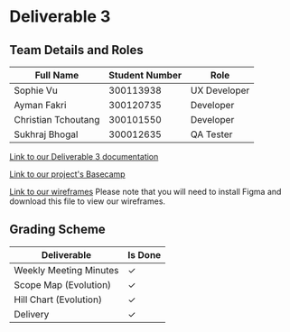 # Deliverable 3

## Team Details and Roles

| Full Name | Student Number | Role |
|------|------|------|
| Sophie Vu | 300113938| UX Developer |
| Ayman Fakri | 300120735 | Developer |
| Christian Tchoutang | 300101550 | Developer |
| Sukhraj Bhogal | 300012635 | QA Tester |

[Link to our Deliverable 3 documentation](https://github.com/vusophie/SEG4105_term_project/blob/deli3/SEG4105%20-%20Deliverable%20%233.pdf) 

[Link to our project's Basecamp](https://3.basecamp.com/5683730/buckets/34874669/todosets/6682283312)

[Link to our wireframes](https://github.com/vusophie/SEG4105_term_project/blob/deli3/wirefames.fig) Please note that you will need to install Figma and download this file to view our wireframes.

## Grading Scheme

| Deliverable | Is Done |
|------|------|
| Weekly Meeting Minutes | &check; |
| Scope Map (Evolution) | &check; |
| Hill Chart (Evolution) | &check; |
| Delivery | &check; |

